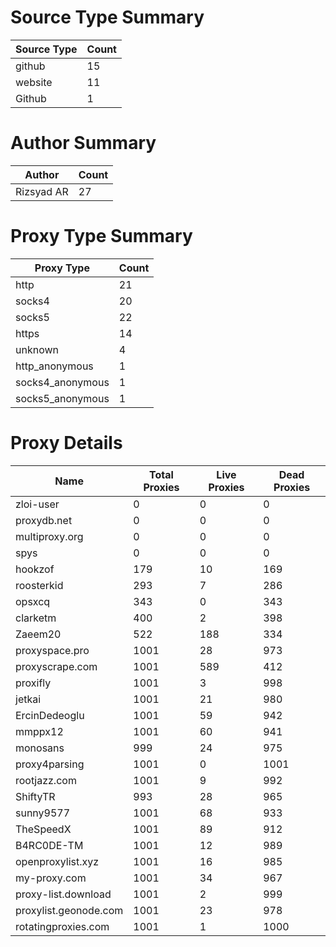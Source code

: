 # Source Type Summary

| Source Type | Count |
|-------------|-------|
| github | 15 |
| website | 11 |
| Github | 1 |


# Author Summary

| Author | Count |
|--------|-------|
| Rizsyad AR | 27 |


# Proxy Type Summary

| Proxy Type | Count |
|------------|-------|
| http | 21 |
| socks4 | 20 |
| socks5 | 22 |
| https | 14 |
| unknown | 4 |
| http_anonymous | 1 |
| socks4_anonymous | 1 |
| socks5_anonymous | 1 |


# Proxy Details

| Name | Total Proxies | Live Proxies | Dead Proxies |
|------|---------------|--------------|---------------|
| zloi-user | 0 | 0 | 0 |
| proxydb.net | 0 | 0 | 0 |
| multiproxy.org | 0 | 0 | 0 |
| spys | 0 | 0 | 0 |
| hookzof | 179 | 10 | 169 |
| roosterkid | 293 | 7 | 286 |
| opsxcq | 343 | 0 | 343 |
| clarketm | 400 | 2 | 398 |
| Zaeem20 | 522 | 188 | 334 |
| proxyspace.pro | 1001 | 28 | 973 |
| proxyscrape.com | 1001 | 589 | 412 |
| proxifly | 1001 | 3 | 998 |
| jetkai | 1001 | 21 | 980 |
| ErcinDedeoglu | 1001 | 59 | 942 |
| mmppx12 | 1001 | 60 | 941 |
| monosans | 999 | 24 | 975 |
| proxy4parsing | 1001 | 0 | 1001 |
| rootjazz.com | 1001 | 9 | 992 |
| ShiftyTR | 993 | 28 | 965 |
| sunny9577 | 1001 | 68 | 933 |
| TheSpeedX | 1001 | 89 | 912 |
| B4RC0DE-TM | 1001 | 12 | 989 |
| openproxylist.xyz | 1001 | 16 | 985 |
| my-proxy.com | 1001 | 34 | 967 |
| proxy-list.download | 1001 | 2 | 999 |
| proxylist.geonode.com | 1001 | 23 | 978 |
| rotatingproxies.com | 1001 | 1 | 1000 |
